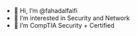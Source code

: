 - 👋 Hi, I’m @fahadalfaifi
- 👀 I’m interested in Security and Network
- 🌱 I’m CompTIA Security + Certified


<!---
fahadalfaifi/fahadalfaifi is a ✨ special ✨ repository because its `README.md` (this file) appears on your GitHub profile.
You can click the Preview link to take a look at your changes.
--->
